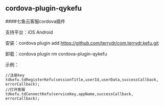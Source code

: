 cordova-plugin-qykefu
-------------------------------
####七鱼云客服cordova插件

支持平台：iOS Android

安装：cordova plugin add https://github.com/terrydr/com.terrydr.kefu.git

卸载：cordova plugin rm cordova-plugin-qykefu

示例：

    //注册key
    tdkefu.tdRegisterKefu(sessionTitle,userId,userData,successCallback, errorCallback);
    //打开客服
    tdkefu.tdConnectKefu(serviceKey,appName,successCallback, errorCallback);
